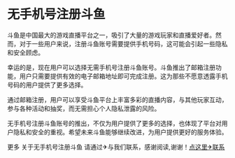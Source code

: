 # 无手机号注册斗鱼

斗鱼是中国最大的游戏直播平台之一，吸引了大量的游戏玩家和直播爱好者。然而，对于一些用户来说，注册斗鱼账号需要提供手机号码，这可能会引起一些隐私和安全顾虑。

幸运的是，现在用户可以选择无需手机号注册斗鱼账号。斗鱼推出了邮箱注册功能，用户只需要提供有效的电子邮箱地址即可完成注册。这为那些不愿意透露手机号码的用户提供了更多选择。

通过邮箱注册，用户可以享受斗鱼平台上丰富多彩的直播内容，与其他玩家互动，参与各种活动和抽奖，而无需担心个人隐私泄露的风险。

无手机号注册斗鱼账号的推出，不仅为用户提供了更多的选择，也体现了平台对用户隐私和安全的重视。希望未来斗鱼能够继续改进，为用户提供更好的服务体验。

更多 关于无手机号注册斗鱼 请通过✈与我们联系，感谢阅读,谢谢！[点这里✈联系](https://b.k02.cc)